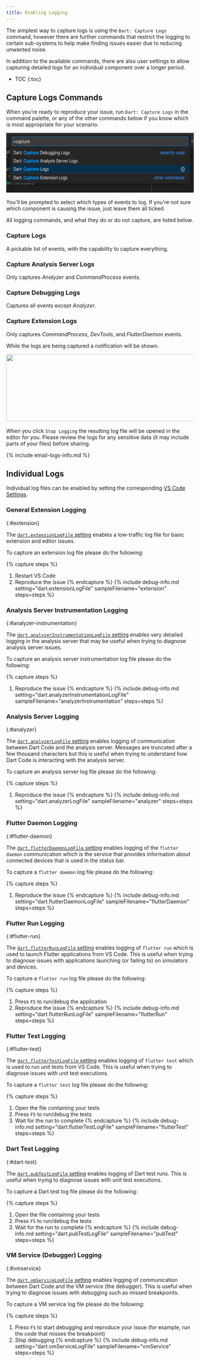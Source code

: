 ```yaml
---
title: Enabling Logging
---
```


The simplest way to capture logs is using the `Dart: Capture Logs` command, however there are further commands that restrict the logging to certain sub-systems to help make finding issues easier due to reducing unwanted noise.

In addition to the available commands, there are also user settings to allow capturing detailed logs for an individual component over a longer period.

* TOC
{:toc}

## Capture Logs Commands

When you’re ready to reproduce your issue, run `Dart: Capture Logs` in the command palette, or any of the other commands below if you know which is most appropriate for your scenario.

<img src="/images/capture_logs_commands.png" width="625" height="160" />

You'll be prompted to select which types of events to log. If you're not sure which component is causing the issue, just leave them all ticked.

All logging commands, and what they do or do not capture, are listed below.

### Capture Logs
A pickable list of events, with the capability to capture everything.

### Capture Analysis Server Logs
Only captures _Analyzer_ and _CommandProcess_ events.

### Capture Debugging Logs
Captures all events except _Analyzer_.

### Capture Extension Logs
Only captures _CommandProcess_, _DevTools_, and _FlutterDaemon_ events.

While the logs are being captured a notification will be shown.

<img src="/images/capture_logs_notification.png" width="550" height="180" />

When you click `Stop Logging` the resulting log file will be opened in the editor for you. Please review the logs for any sensitive data (it may include parts of your files) before sharing.

{% include email-logs-info.md %}

## Individual Logs

Individual log files can be enabled by setting the corresponding [VS Code Settings](https://code.visualstudio.com/docs/getstarted/settings).

### General Extension Logging
{:#extension}

The [`dart.extensionLogFile` setting](/docs/settings/#dartextensionlogfile) enables a low-traffic log file for basic extension and editor issues.

To capture an extension log file please do the following:

{% capture steps %}
1. Restart VS Code
1. Reproduce the issue
{% endcapture %}
{% include debug-info.md
	setting="dart.extensionLogFile"
	sampleFilename="extension"
	steps=steps
%}

### Analysis Server Instrumentation Logging
{:#analyzer-instrumentation}

The [`dart.analyzerInstrumentationLogFile` setting](/docs/settings/#dartanalyzerinstrumentationlogfile) enables very detailed logging in the analysis server that may be useful when trying to diagnose analysis server issues.

To capture an analysis server instrumentation log file please do the following:

{% capture steps %}
1. Reproduce the issue
{% endcapture %}
{% include debug-info.md
	setting="dart.analyzerInstrumentationLogFile"
	sampleFilename="analyzerInstrumentation"
	steps=steps
%}

### Analysis Server Logging
{:#analyzer}

The [`dart.analyzerLogFile` setting](/docs/settings/#dartanalyzerlogfile) enables logging of communication between Dart Code and the analysis server. Messages are truncated after a few thousand characters but this is useful when trying to understand how Dart Code is interacting with the analysis server.

To capture an analysis server log file please do the following:

{% capture steps %}
1. Reproduce the issue
{% endcapture %}
{% include debug-info.md
	setting="dart.analyzerLogFile"
	sampleFilename="analyzer"
	steps=steps
%}

### Flutter Daemon Logging
{:#flutter-daemon}

The [`dart.flutterDaemonLogFile` setting](/docs/settings/#dartflutterdaemonlogfile) enables logging of the `flutter daemon` communication which is the service that provides information about connected devices that is used in the status bar.

To capture a `flutter daemon` log file please do the following:

{% capture steps %}
1. Reproduce the issue
{% endcapture %}
{% include debug-info.md
	setting="dart.flutterDaemonLogFile"
	sampleFilename="flutterDaemon"
	steps=steps
%}

### Flutter Run Logging
{:#flutter-run}

The [`dart.flutterRunLogFile` setting](/docs/settings/#dartflutterrunlogfile) enables logging of `flutter run` which is used to launch Flutter applications from VS Code. This is useful when trying to diagnose issues with applications launching (or failing to) on simulators and devices.

To capture a `flutter run` log file please do the following:

{% capture steps %}
1. Press `F5` to run/debug the application
1. Reproduce the issue
{% endcapture %}
{% include debug-info.md
	setting="dart.flutterRunLogFile"
	sampleFilename="flutterRun"
	steps=steps
%}

### Flutter Test Logging
{:#flutter-test}

The [`dart.flutterTestLogFile` setting](/docs/settings/#dartfluttertestlogfile) enables logging of `flutter test` which is used to run unit tests from VS Code. This is useful when trying to diagnose issues with unit test executions.

To capture a `flutter test` log file please do the following:

{% capture steps %}
1. Open the file containing your tests
1. Press `F5` to run/debug the tests
1. Wait for the run to complete
{% endcapture %}
{% include debug-info.md
	setting="dart.flutterTestLogFile"
	sampleFilename="flutterTest"
	steps=steps
%}

### Dart Test Logging
{:#dart-test}

The [`dart.pubTestLogFile` setting](/docs/settings/#dartpubtestlogfile) enables logging of Dart test runs. This is useful when trying to diagnose issues with unit test executions.

To capture a Dart test log file please do the following:

{% capture steps %}
1. Open the file containing your tests
1. Press `F5` to run/debug the tests
1. Wait for the run to complete
{% endcapture %}
{% include debug-info.md
	setting="dart.pubTestLogFile"
	sampleFilename="pubTest"
	steps=steps
%}

### VM Service (Debugger) Logging
{:#vmservice}

The [`dart.vmServiceLogFile` setting](/docs/settings/#dartvmservicelogfile) enables logging of communication between Dart Code and the VM service (the debugger). This is useful when trying to diagnose issues with debugging such as missed breakpoints.

To capture a VM service log file please do the following:

{% capture steps %}
1. Press `F5` to start debugging and reproduce your issue (for example, run the code that misses the breakpoint)
1. Stop debugging
{% endcapture %}
{% include debug-info.md
	setting="dart.vmServiceLogFile"
	sampleFilename="vmService"
	steps=steps
%}
